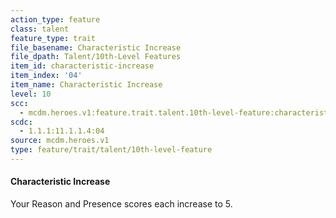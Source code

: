```yaml
---
action_type: feature
class: talent
feature_type: trait
file_basename: Characteristic Increase
file_dpath: Talent/10th-Level Features
item_id: characteristic-increase
item_index: '04'
item_name: Characteristic Increase
level: 10
scc:
  - mcdm.heroes.v1:feature.trait.talent.10th-level-feature:characteristic-increase
scdc:
  - 1.1.1:11.1.1.4:04
source: mcdm.heroes.v1
type: feature/trait/talent/10th-level-feature
---
```


#### Characteristic Increase

Your Reason and Presence scores each increase to 5.
